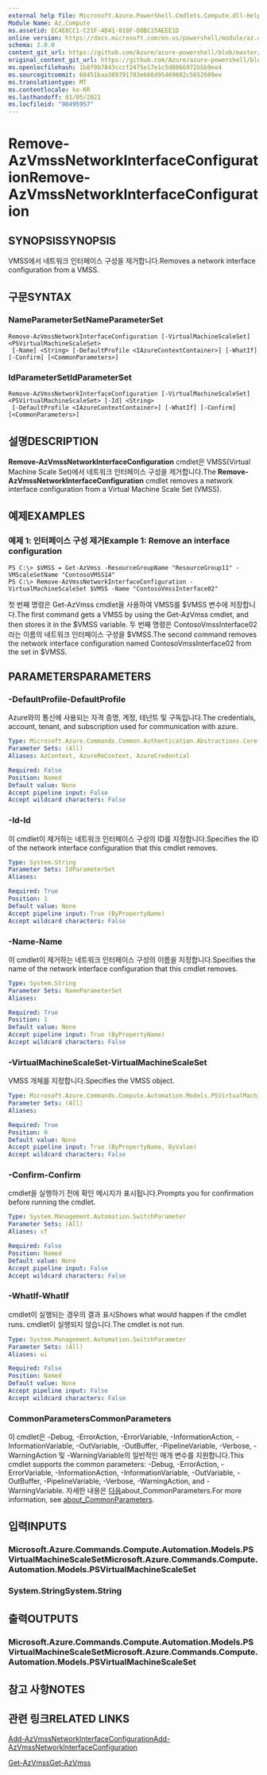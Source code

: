 ```yaml
---
external help file: Microsoft.Azure.PowerShell.Cmdlets.Compute.dll-Help.xml
Module Name: Az.Compute
ms.assetid: EC4E8CC1-C21F-4D41-818F-D0BC15AEEE1D
online version: https://docs.microsoft.com/en-us/powershell/module/az.compute/remove-azvmssnetworkinterfaceconfiguration
schema: 2.0.0
content_git_url: https://github.com/Azure/azure-powershell/blob/master/src/Compute/Compute/help/Remove-AzVmssNetworkInterfaceConfiguration.md
original_content_git_url: https://github.com/Azure/azure-powershell/blob/master/src/Compute/Compute/help/Remove-AzVmssNetworkInterfaceConfiguration.md
ms.openlocfilehash: 1b8f9b7843cccf2475e17e1c5d8866972b5b9ee4
ms.sourcegitcommit: 68451baa389791703e666d95469602c5652609ee
ms.translationtype: MT
ms.contentlocale: ko-KR
ms.lasthandoff: 01/05/2021
ms.locfileid: "98495957"
---
```

# <span data-ttu-id="68c06-101">Remove-AzVmssNetworkInterfaceConfiguration</span><span class="sxs-lookup"><span data-stu-id="68c06-101">Remove-AzVmssNetworkInterfaceConfiguration</span></span>

## <span data-ttu-id="68c06-102">SYNOPSIS</span><span class="sxs-lookup"><span data-stu-id="68c06-102">SYNOPSIS</span></span>
<span data-ttu-id="68c06-103">VMSS에서 네트워크 인터페이스 구성을 제거합니다.</span><span class="sxs-lookup"><span data-stu-id="68c06-103">Removes a network interface configuration from a VMSS.</span></span>

## <span data-ttu-id="68c06-104">구문</span><span class="sxs-lookup"><span data-stu-id="68c06-104">SYNTAX</span></span>

### <span data-ttu-id="68c06-105">NameParameterSet</span><span class="sxs-lookup"><span data-stu-id="68c06-105">NameParameterSet</span></span>
```
Remove-AzVmssNetworkInterfaceConfiguration [-VirtualMachineScaleSet] <PSVirtualMachineScaleSet>
 [-Name] <String> [-DefaultProfile <IAzureContextContainer>] [-WhatIf] [-Confirm] [<CommonParameters>]
```

### <span data-ttu-id="68c06-106">IdParameterSet</span><span class="sxs-lookup"><span data-stu-id="68c06-106">IdParameterSet</span></span>
```
Remove-AzVmssNetworkInterfaceConfiguration [-VirtualMachineScaleSet] <PSVirtualMachineScaleSet> [-Id] <String>
 [-DefaultProfile <IAzureContextContainer>] [-WhatIf] [-Confirm] [<CommonParameters>]
```

## <span data-ttu-id="68c06-107">설명</span><span class="sxs-lookup"><span data-stu-id="68c06-107">DESCRIPTION</span></span>
<span data-ttu-id="68c06-108">**Remove-AzVmssNetworkInterfaceConfiguration** cmdlet은 VMSS(Virtual Machine Scale Set)에서 네트워크 인터페이스 구성을 제거합니다.</span><span class="sxs-lookup"><span data-stu-id="68c06-108">The **Remove-AzVmssNetworkInterfaceConfiguration** cmdlet removes a network interface configuration from a Virtual Machine Scale Set (VMSS).</span></span>

## <span data-ttu-id="68c06-109">예제</span><span class="sxs-lookup"><span data-stu-id="68c06-109">EXAMPLES</span></span>

### <span data-ttu-id="68c06-110">예제 1: 인터페이스 구성 제거</span><span class="sxs-lookup"><span data-stu-id="68c06-110">Example 1: Remove an interface configuration</span></span>
```
PS C:\> $VMSS = Get-AzVmss -ResourceGroupName "ResourceGroup11" -VMScaleSetName "ContosoVMSS14"
PS C:\> Remove-AzVmssNetworkInterfaceConfiguration -VirtualMachineScaleSet $VMSS -Name "ContosoVmssInterface02"
```

<span data-ttu-id="68c06-111">첫 번째 명령은 Get-AzVmss cmdlet을 사용하여 VMSS를 $VMSS 변수에 저장합니다.</span><span class="sxs-lookup"><span data-stu-id="68c06-111">The first command gets a VMSS by using the Get-AzVmss cmdlet, and then stores it in the $VMSS variable.</span></span>
<span data-ttu-id="68c06-112">두 번째 명령은 ContosoVmssInterface02라는 이름의 네트워크 인터페이스 구성을 $VMSS.</span><span class="sxs-lookup"><span data-stu-id="68c06-112">The second command removes the network interface configuration named ContosoVmssInterface02 from the set in $VMSS.</span></span>

## <span data-ttu-id="68c06-113">PARAMETERS</span><span class="sxs-lookup"><span data-stu-id="68c06-113">PARAMETERS</span></span>

### <span data-ttu-id="68c06-114">-DefaultProfile</span><span class="sxs-lookup"><span data-stu-id="68c06-114">-DefaultProfile</span></span>
<span data-ttu-id="68c06-115">Azure와의 통신에 사용되는 자격 증명, 계정, 테넌트 및 구독입니다.</span><span class="sxs-lookup"><span data-stu-id="68c06-115">The credentials, account, tenant, and subscription used for communication with azure.</span></span>

```yaml
Type: Microsoft.Azure.Commands.Common.Authentication.Abstractions.Core.IAzureContextContainer
Parameter Sets: (All)
Aliases: AzContext, AzureRmContext, AzureCredential

Required: False
Position: Named
Default value: None
Accept pipeline input: False
Accept wildcard characters: False
```

### <span data-ttu-id="68c06-116">-Id</span><span class="sxs-lookup"><span data-stu-id="68c06-116">-Id</span></span>
<span data-ttu-id="68c06-117">이 cmdlet이 제거하는 네트워크 인터페이스 구성의 ID를 지정합니다.</span><span class="sxs-lookup"><span data-stu-id="68c06-117">Specifies the ID of the network interface configuration that this cmdlet removes.</span></span>

```yaml
Type: System.String
Parameter Sets: IdParameterSet
Aliases:

Required: True
Position: 1
Default value: None
Accept pipeline input: True (ByPropertyName)
Accept wildcard characters: False
```

### <span data-ttu-id="68c06-118">-Name</span><span class="sxs-lookup"><span data-stu-id="68c06-118">-Name</span></span>
<span data-ttu-id="68c06-119">이 cmdlet이 제거하는 네트워크 인터페이스 구성의 이름을 지정합니다.</span><span class="sxs-lookup"><span data-stu-id="68c06-119">Specifies the name of the network interface configuration that this cmdlet removes.</span></span>

```yaml
Type: System.String
Parameter Sets: NameParameterSet
Aliases:

Required: True
Position: 1
Default value: None
Accept pipeline input: True (ByPropertyName)
Accept wildcard characters: False
```

### <span data-ttu-id="68c06-120">-VirtualMachineScaleSet</span><span class="sxs-lookup"><span data-stu-id="68c06-120">-VirtualMachineScaleSet</span></span>
<span data-ttu-id="68c06-121">VMSS 개체를 지정합니다.</span><span class="sxs-lookup"><span data-stu-id="68c06-121">Specifies the VMSS object.</span></span>

```yaml
Type: Microsoft.Azure.Commands.Compute.Automation.Models.PSVirtualMachineScaleSet
Parameter Sets: (All)
Aliases:

Required: True
Position: 0
Default value: None
Accept pipeline input: True (ByPropertyName, ByValue)
Accept wildcard characters: False
```

### <span data-ttu-id="68c06-122">-Confirm</span><span class="sxs-lookup"><span data-stu-id="68c06-122">-Confirm</span></span>
<span data-ttu-id="68c06-123">cmdlet을 실행하기 전에 확인 메시지가 표시됩니다.</span><span class="sxs-lookup"><span data-stu-id="68c06-123">Prompts you for confirmation before running the cmdlet.</span></span>

```yaml
Type: System.Management.Automation.SwitchParameter
Parameter Sets: (All)
Aliases: cf

Required: False
Position: Named
Default value: None
Accept pipeline input: False
Accept wildcard characters: False
```

### <span data-ttu-id="68c06-124">-WhatIf</span><span class="sxs-lookup"><span data-stu-id="68c06-124">-WhatIf</span></span>
<span data-ttu-id="68c06-125">cmdlet이 실행되는 경우의 결과 표시</span><span class="sxs-lookup"><span data-stu-id="68c06-125">Shows what would happen if the cmdlet runs.</span></span> <span data-ttu-id="68c06-126">cmdlet이 실행되지 않습니다.</span><span class="sxs-lookup"><span data-stu-id="68c06-126">The cmdlet is not run.</span></span>

```yaml
Type: System.Management.Automation.SwitchParameter
Parameter Sets: (All)
Aliases: wi

Required: False
Position: Named
Default value: None
Accept pipeline input: False
Accept wildcard characters: False
```

### <span data-ttu-id="68c06-127">CommonParameters</span><span class="sxs-lookup"><span data-stu-id="68c06-127">CommonParameters</span></span>
<span data-ttu-id="68c06-128">이 cmdlet은 -Debug, -ErrorAction, -ErrorVariable, -InformationAction, -InformationVariable, -OutVariable, -OutBuffer, -PipelineVariable, -Verbose, -WarningAction 및 -WarningVariable의 일반적인 매개 변수를 지원합니다.</span><span class="sxs-lookup"><span data-stu-id="68c06-128">This cmdlet supports the common parameters: -Debug, -ErrorAction, -ErrorVariable, -InformationAction, -InformationVariable, -OutVariable, -OutBuffer, -PipelineVariable, -Verbose, -WarningAction, and -WarningVariable.</span></span> <span data-ttu-id="68c06-129">자세한 내용은 [다음](http://go.microsoft.com/fwlink/?LinkID=113216)about_CommonParameters.</span><span class="sxs-lookup"><span data-stu-id="68c06-129">For more information, see [about_CommonParameters](http://go.microsoft.com/fwlink/?LinkID=113216).</span></span>

## <span data-ttu-id="68c06-130">입력</span><span class="sxs-lookup"><span data-stu-id="68c06-130">INPUTS</span></span>

### <span data-ttu-id="68c06-131">Microsoft.Azure.Commands.Compute.Automation.Models.PSVirtualMachineScaleSet</span><span class="sxs-lookup"><span data-stu-id="68c06-131">Microsoft.Azure.Commands.Compute.Automation.Models.PSVirtualMachineScaleSet</span></span>

### <span data-ttu-id="68c06-132">System.String</span><span class="sxs-lookup"><span data-stu-id="68c06-132">System.String</span></span>

## <span data-ttu-id="68c06-133">출력</span><span class="sxs-lookup"><span data-stu-id="68c06-133">OUTPUTS</span></span>

### <span data-ttu-id="68c06-134">Microsoft.Azure.Commands.Compute.Automation.Models.PSVirtualMachineScaleSet</span><span class="sxs-lookup"><span data-stu-id="68c06-134">Microsoft.Azure.Commands.Compute.Automation.Models.PSVirtualMachineScaleSet</span></span>

## <span data-ttu-id="68c06-135">참고 사항</span><span class="sxs-lookup"><span data-stu-id="68c06-135">NOTES</span></span>

## <span data-ttu-id="68c06-136">관련 링크</span><span class="sxs-lookup"><span data-stu-id="68c06-136">RELATED LINKS</span></span>

[<span data-ttu-id="68c06-137">Add-AzVmssNetworkInterfaceConfiguration</span><span class="sxs-lookup"><span data-stu-id="68c06-137">Add-AzVmssNetworkInterfaceConfiguration</span></span>](./Add-AzVmssNetworkInterfaceConfiguration.md)

[<span data-ttu-id="68c06-138">Get-AzVmss</span><span class="sxs-lookup"><span data-stu-id="68c06-138">Get-AzVmss</span></span>](./Get-AzVmss.md)


